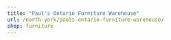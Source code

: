 ```yaml
---
title: "Paul's Ontario Furniture Warehouse"
url: /north-york/pauls-ontario-furniture-warehouse/
shop: furniture
---
```

